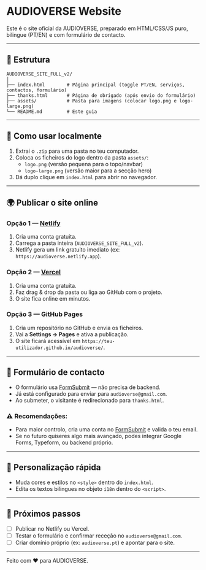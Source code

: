# AUDIOVERSE Website

Este é o site oficial da AUDIOVERSE, preparado em HTML/CSS/JS puro, bilingue (PT/EN) e com formulário de contacto.

---

## 📂 Estrutura
```
AUDIOVERSE_SITE_FULL_v2/
│
├── index.html        # Página principal (toggle PT/EN, serviços, contactos, formulário)
├── thanks.html       # Página de obrigado (após envio do formulário)
├── assets/           # Pasta para imagens (colocar logo.png e logo-large.png)
└── README.md         # Este guia
```

---

## 🚀 Como usar localmente
1. Extrai o `.zip` para uma pasta no teu computador.
2. Coloca os ficheiros do logo dentro da pasta `assets/`:
   - `logo.png` (versão pequena para o topo/navbar)
   - `logo-large.png` (versão maior para a secção hero)
3. Dá duplo clique em `index.html` para abrir no navegador.

---

## 🌍 Publicar o site online
### Opção 1 — [Netlify](https://www.netlify.com/)
1. Cria uma conta gratuita.
2. Carrega a pasta inteira (`AUDIOVERSE_SITE_FULL_v2`).
3. Netlify gera um link gratuito imediato (ex: `https://audioverse.netlify.app`).

### Opção 2 — [Vercel](https://vercel.com/)
1. Cria uma conta gratuita.
2. Faz drag & drop da pasta ou liga ao GitHub com o projeto.
3. O site fica online em minutos.

### Opção 3 — GitHub Pages
1. Cria um repositório no GitHub e envia os ficheiros.
2. Vai a **Settings → Pages** e ativa a publicação.
3. O site ficará acessível em `https://teu-utilizador.github.io/audioverse/`.

---

## 📧 Formulário de contacto
- O formulário usa [FormSubmit](https://formsubmit.co/) — não precisa de backend.
- Já está configurado para enviar para `audioverse@gmail.com`.
- Ao submeter, o visitante é redirecionado para `thanks.html`.

### ⚠️ Recomendações:
- Para maior controlo, cria uma conta no [FormSubmit](https://formsubmit.co/) e valida o teu email.
- Se no futuro quiseres algo mais avançado, podes integrar Google Forms, Typeform, ou backend próprio.

---

## 🔧 Personalização rápida
- Muda cores e estilos no `<style>` dentro do `index.html`.
- Edita os textos bilingues no objeto `i18n` dentro do `<script>`.

---

## 📌 Próximos passos
- [ ] Publicar no Netlify ou Vercel.
- [ ] Testar o formulário e confirmar receção no `audioverse@gmail.com`.
- [ ] Criar domínio próprio (ex: `audioverse.pt`) e apontar para o site.

---

Feito com ❤️ para AUDIOVERSE.
